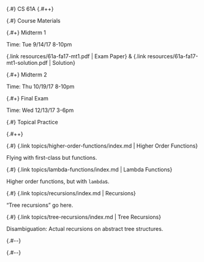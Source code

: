 
{.#} CS 61A
{.#++}

{.#} Course Materials

<div data-markdown class="horizontal-sections">
  <div data-markdown>

{.#+} Midterm 1

Time: Tue 9/14/17 8-10pm

{.link resources/61a-fa17-mt1.pdf | Exam Paper} & {.link resources/61a-fa17-mt1-solution.pdf | Solution}

  </div>
  <div data-markdown>

{.#+} Midterm 2

Time: Thu 10/19/17 8-10pm

  </div>
  <div data-markdown>

{.#+} Final Exam

Time: Wed 12/13/17 3-6pm

  </div>
</div>

{.#} Topical Practice

{.#++}

<div data-markdown class="horizontal-sections">
  <div data-markdown>

{.#} {.link topics/higher-order-functions/index.md | Higher Order Functions}

Flying with first-class but functions.

  </div>
  <div data-markdown>

{.#} {.link topics/lambda-functions/index.md | Lambda Functions}

Higher order functions, but with `lambda`s.

  </div>
  <div data-markdown>

{.#} {.link topics/recursions/index.md | Recursions}

<q>Tree recursions</q> go here.

  </div>
  <div data-markdown>

{.#} {.link topics/tree-recursions/index.md | Tree Recursions}

Disambiguation: Actual recursions on abstract tree structures.

  </div>
</div>

{.#--}

{.#--}
